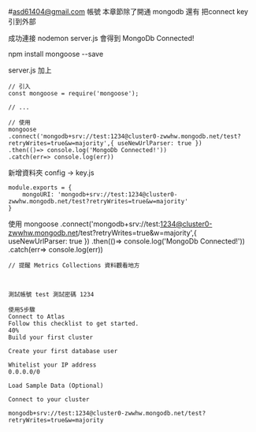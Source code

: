 #asd61404@gmail.com 帳號
本章節除了開通 mongodb 還有 把connect key 引到外部

成功連接 nodemon server.js  會得到 MongoDb Connected!

npm install mongoose --save

server.js
加上
```
// 引入
const mongoose = require('mongoose');

// ...

// 使用
mongoose
.connect('mongodb+srv://test:1234@cluster0-zwwhw.mongodb.net/test?retryWrites=true&w=majority',{ useNewUrlParser: true })
.then(()=> console.log('MongoDb Connected!'))
.catch(err=> console.log(err))

```
新增資料夾 config -> key.js
```
module.exports = {
    mongoURI: 'mongodb+srv://test:1234@cluster0-zwwhw.mongodb.net/test?retryWrites=true&w=majority'
}
```

使用
mongoose
.connect('mongodb+srv://test:1234@cluster0-zwwhw.mongodb.net/test?retryWrites=true&w=majority',{ useNewUrlParser: true })
.then(()=> console.log('MongoDb Connected!'))
.catch(err=> console.log(err))

```
// 提醒 Metrics Collections 資料觀看地方



測試帳號 test 測試密碼 1234

使用5步驟
Connect to Atlas
Follow this checklist to get started.
40%
Build your first cluster

Create your first database user

Whitelist your IP address 
0.0.0.0/0

Load Sample Data (Optional)

Connect to your cluster

mongodb+srv://test:1234@cluster0-zwwhw.mongodb.net/test?retryWrites=true&w=majority